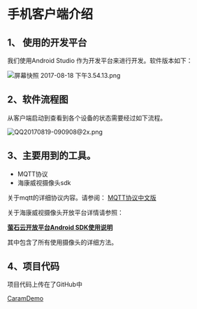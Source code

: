 # 手机客户端介绍

## 1、 使用的开发平台

我们使用Android Studio 作为开发平台来进行开发。软件版本如下：

![屏幕快照 2017-08-18 下午3.54.13.png](http://upload-images.jianshu.io/upload_images/2433593-111ef98e73060b90.png?imageMogr2/auto-orient/strip%7CimageView2/2/w/400)

## 2、软件流程图

从客户端启动到查看到各个设备的状态需要经过如下流程。


![QQ20170819-090908@2x.png](http://upload-images.jianshu.io/upload_images/2433593-172515adc81a47d5.png?imageMogr2/auto-orient/strip%7CimageView2/2/w/200)

## 3、主要用到的工具。

* MQTT协议
* 海康威视摄像头sdk

关于mqtt的详细协议内容。请参阅：
[MQTT协议中文版](https://mcxiaoke.gitbooks.io/mqtt-cn/content/)

关于海康威视摄像头开放平台详情请参照：

[**萤石云开放平台Android SDK使用说明**](https://open.ys7.com/doc/zh/book/release-note/android.html)

其中包含了所有使用摄像头的详细方法。



## 4、项目代码

项目代码上传在了GitHub中

[CaramDemo](https://github.com/shun1249844726/CaramDemo)

